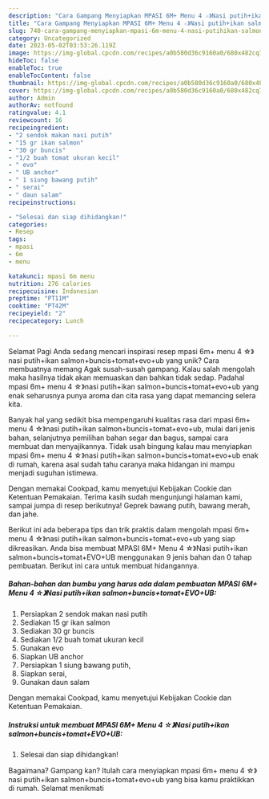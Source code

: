 ```yaml
---
description: "Cara Gampang Menyiapkan MPASI 6M+ Menu 4 ☆》Nasi putih+ikan salmon+buncis+tomat+EVO+UB yang Lezat Sekali, Lezat"
title: "Cara Gampang Menyiapkan MPASI 6M+ Menu 4 ☆》Nasi putih+ikan salmon+buncis+tomat+EVO+UB yang Lezat Sekali, Lezat"
slug: 740-cara-gampang-menyiapkan-mpasi-6m-menu-4-nasi-putihikan-salmonbuncistomatevoub-yang-lezat-sekali-lezat
category: Uncategorized
date: 2023-05-02T03:53:26.119Z
image: https://img-global.cpcdn.com/recipes/a0b580d36c9160a0/680x482cq70/mpasi-6m-menu-4-nasi-putihikan-salmonbuncistomatevoub-foto-resep-utama.jpg
hideToc: false
enableToc: true
enableTocContent: false
thumbnail: https://img-global.cpcdn.com/recipes/a0b580d36c9160a0/680x482cq70/mpasi-6m-menu-4-nasi-putihikan-salmonbuncistomatevoub-foto-resep-utama.jpg
cover: https://img-global.cpcdn.com/recipes/a0b580d36c9160a0/680x482cq70/mpasi-6m-menu-4-nasi-putihikan-salmonbuncistomatevoub-foto-resep-utama.jpg
author: Admin
authorAv: notfound
ratingvalue: 4.1
reviewcount: 16
recipeingredient:
- "2 sendok makan nasi putih"
- "15 gr ikan salmon"
- "30 gr buncis"
- "1/2 buah tomat ukuran kecil"
- " evo"
- " UB anchor"
- " 1 siung bawang putih"
- " serai"
- " daun salam"
recipeinstructions:

- "Selesai dan siap dihidangkan!"
categories:
- Resep
tags:
- mpasi
- 6m
- menu

katakunci: mpasi 6m menu 
nutrition: 276 calories
recipecuisine: Indonesian
preptime: "PT11M"
cooktime: "PT42M"
recipeyield: "2"
recipecategory: Lunch

---
```



Selamat Pagi Anda sedang mencari inspirasi resep mpasi 6m+ menu 4 ☆》nasi putih+ikan salmon+buncis+tomat+evo+ub yang unik? Cara membuatnya memang Agak susah-susah gampang. Kalau salah mengolah maka hasilnya tidak akan memuaskan dan bahkan tidak sedap. Padahal mpasi 6m+ menu 4 ☆》nasi putih+ikan salmon+buncis+tomat+evo+ub yang enak seharusnya punya aroma dan cita rasa yang dapat memancing selera kita.


Banyak hal yang sedikit bisa mempengaruhi kualitas rasa dari mpasi 6m+ menu 4 ☆》nasi putih+ikan salmon+buncis+tomat+evo+ub, mulai dari jenis bahan, selanjutnya pemilihan bahan segar dan bagus, sampai cara membuat dan menyajikannya. Tidak usah bingung kalau mau menyiapkan mpasi 6m+ menu 4 ☆》nasi putih+ikan salmon+buncis+tomat+evo+ub enak di rumah, karena asal sudah tahu caranya maka hidangan ini mampu menjadi suguhan istimewa.

Dengan memakai Cookpad, kamu menyetujui Kebijakan Cookie dan Ketentuan Pemakaian. Terima kasih sudah mengunjungi halaman kami, sampai jumpa di resep berikutnya! Geprek bawang putih, bawang merah, dan jahe.


Berikut ini ada beberapa tips dan trik praktis dalam mengolah mpasi 6m+ menu 4 ☆》nasi putih+ikan salmon+buncis+tomat+evo+ub yang siap dikreasikan. Anda bisa membuat MPASI 6M+ Menu 4 ☆》Nasi putih+ikan salmon+buncis+tomat+EVO+UB menggunakan 9 jenis bahan dan 0 tahap pembuatan. Berikut ini cara untuk membuat hidangannya.

<!--inarticleads1-->

##### Bahan-bahan dan bumbu yang harus ada dalam pembuatan MPASI 6M+ Menu 4 ☆》Nasi putih+ikan salmon+buncis+tomat+EVO+UB:

1. Persiapkan 2 sendok makan nasi putih
1. Sediakan 15 gr ikan salmon
1. Sediakan 30 gr buncis
1. Sediakan 1/2 buah tomat ukuran kecil
1. Gunakan  evo
1. Siapkan  UB anchor
1. Persiapkan  1 siung bawang putih,
1. Siapkan  serai,
1. Gunakan  daun salam


Dengan memakai Cookpad, kamu menyetujui Kebijakan Cookie dan Ketentuan Pemakaian. 

<!--inarticleads2-->

##### Instruksi untuk membuat MPASI 6M+ Menu 4 ☆》Nasi putih+ikan salmon+buncis+tomat+EVO+UB:


1. Selesai dan siap dihidangkan!



Bagaimana? Gampang kan? Itulah cara menyiapkan mpasi 6m+ menu 4 ☆》nasi putih+ikan salmon+buncis+tomat+evo+ub yang bisa kamu praktikkan di rumah. Selamat menikmati
